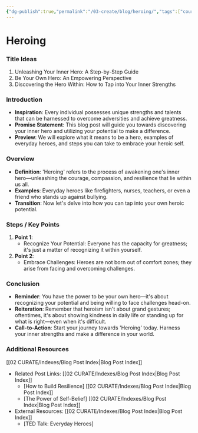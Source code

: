 ```yaml
---
{"dg-publish":true,"permalink":"/03-create/blog/heroing/","tags":["courage","compassion","self-resilience"]}
---
```



# Heroing


### Title Ideas

1. Unleashing Your Inner Hero: A Step-by-Step Guide
2. Be Your Own Hero: An Empowering Perspective
3. Discovering the Hero Within: How to Tap into Your Inner Strengths

### Introduction

- **Inspiration**: Every individual possesses unique strengths and talents that can be harnessed to overcome adversities and achieve greatness. 
- **Promise Statement**: This blog post will guide you towards discovering your inner hero and utilizing your potential to make a difference.
- **Preview**: We will explore what it means to be a hero, examples of everyday heroes, and steps you can take to embrace your heroic self.

### Overview

- **Definition**: 'Heroing' refers to the process of awakening one's inner hero—unleashing the courage, compassion, and resilience that lie within us all.
- **Examples**: Everyday heroes like firefighters, nurses, teachers, or even a friend who stands up against bullying.
- **Transition**: Now let's delve into how you can tap into your own heroic potential.

### Steps / Key Points

1. **Point 1**:
    - Recognize Your Potential: Everyone has the capacity for greatness; it's just a matter of recognizing it within yourself.
2. **Point 2**:
    - Embrace Challenges: Heroes are not born out of comfort zones; they arise from facing and overcoming challenges.

### Conclusion

- **Reminder**: You have the power to be your own hero—it's about recognizing your potential and being willing to face challenges head-on.
- **Reiteration**: Remember that heroism isn't about grand gestures; oftentimes, it's about showing kindness in daily life or standing up for what is right—even when it's difficult.
- **Call-to-Action**: Start your journey towards 'Heroing' today. Harness your inner strengths and make a difference in your world.

### Additional Resources

[[02 CURATE/Indexes/Blog Post Index\|Blog Post Index]]
- Related Post Links:
[[02 CURATE/Indexes/Blog Post Index\|Blog Post Index]]
    - [How to Build Resilience]
[[02 CURATE/Indexes/Blog Post Index\|Blog Post Index]]
    - [The Power of Self-Belief]
[[02 CURATE/Indexes/Blog Post Index\|Blog Post Index]]
- External Resources:
[[02 CURATE/Indexes/Blog Post Index\|Blog Post Index]]
    - [TED Talk: Everyday Heroes]